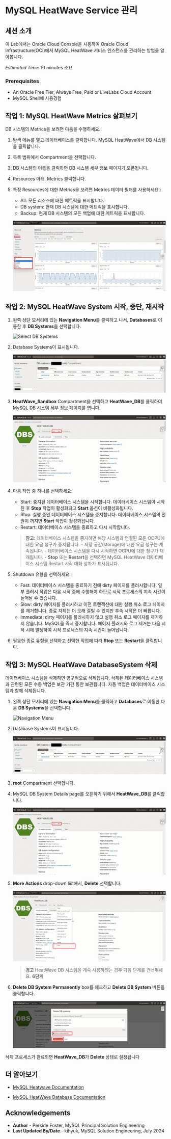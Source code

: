 # MySQL HeatWave Service 관리

## 세션 소개

이 Lab에서는 Oracle Cloud Console을 사용하여 Oracle Cloud Infrastructure(OCI)에서 MySQL HeatWave 서비스 인스턴스를 관리하는 방법을 알아봅니다.

_Estimated Time:_ 10 minutes 소요

### Prerequisites

- An Oracle Free Tier, Always Free, Paid or LiveLabs Cloud Account
- MySQL Shell에 사용경험

## 작업 1: MySQL HeatWave Metrics 살펴보기

DB 시스템의 Metrics을 보려면 다음을 수행하세요.:

1. 탐색 메뉴를 열고 데이터베이스를 클릭합니다. MySQL HeatWave에서 DB 시스템을 클릭합니다.
2. 목록 범위에서 Compartment을 선택합니다.
3. DB 시스템의 이름을 클릭하면 DB 시스템 세부 정보 페이지가 오픈됩니다.
4. Resources 아래, Metrics 클릭합니다.
5. 특정 Resources에 대한 Metrics을 보려면 Metrics 데이터 필터를 사용하세요.:
    - All: 모든 리소스에 대한 메트릭을 표시합니다.
    - DB system: 현재 DB 시스템에 대한 메트릭을 표시합니다.
    - Backup: 현재 DB 시스템의 모든 백업에 대한 메트릭을 표시합니다.

    ![navigation mysql with metrics](./images/navigation-mysql-with-metrics.png "navigation mysql with metrics")

## 작업 2: MySQL HeatWave System 시작, 중단, 재시작

1. 왼쪽 상단 모서리에 있는 **Navigation Menu**를 클릭하고 나서, **Databases**로 이동한 후 **DB Systems**을 선택합니다.

   ![Select DB Systems](https://oracle-livelabs.github.io/common/images/console/database-dbsys.png "Select DB Systems")

2. Database Systems이 표시됩니다.

   ![List Database Systems](./images/mysql-list.png "List Database Systems")

3. **HeatWave\_Sandbox** Compartment을 선택하고 **HeatWave\_DB**를 클릭하여 MySQL DB 시스템 세부 정보 페이지를 엽니다.

    ![DB System Details page](./images/mysql-details.png "DB System Details page")

4. 다음 작업 중 하나를 선택하세요:

    - Start: 중지된 데이터베이스 시스템을 시작합니다. 데이터베이스 시스템이 시작된 후 **Stop** 작업이 활성화되고 **Start** 옵션이 비활성화됩니다.
    - Stop: 실행 중인 데이터베이스 시스템을 중지합니다. 데이터베이스 시스템의 전원이 꺼지면 **Start** 작업이 활성화됩니다.
    - Restart: 데이터베이스 시스템을 종료하고 다시 시작합니다.

     > **참고:** 데이터베이스 시스템을 중지하면 해당 시스템과 연결된 모든 OCPU에 대한 요금 청구가 중지됩니다.
       - 저장 공간(storage)에 대한 요금 청구는 계속됩니다.
       - 데이터베이스 시스템을 다시 시작하면 OCPU에 대한 청구가 재개됩니다.
       - **Stop** 또는 **Restart**을 선택하면 MySQL HeatWave 데이터베이스 시스템 Restart 시작 대화 상자가 표시됩니다.
    
5. Shutdown 유형을 선택하세요:

     - Fast: 데이터베이스 시스템을 종료하기 전에 dirty 페이지를 플러시합니다. 일부 플러시 작업은 다음 시작 중에 수행해야 하므로 시작 프로세스의 지속 시간이 늘어날 수 있습니다.
     - Slow: dirty 페이지를 플러시하고 이전 트랜잭션에 대한 실행 취소 로그 페이지를 제거합니다. 종료 자체는 더 오래 걸릴 수 있지만 후속 시작은 더 빠릅니다.
     - Immediate: dirty 페이지를 플러시하지 않고 실행 취소 로그 페이지를 제거하지 않습니다. MySQL을 즉시 중지합니다. 페이지 플러시와 로그 제거는 다음 시작 시에 발생하여 시작 프로세스의 지속 시간이 늘어납니다.

6. 필요한 종료 유형을 선택하고 선택한 작업에 따라 **Stop** 또는 **Restart**을 클릭합니다.

## 작업 3: MySQL HeatWave DatabaseSystem 삭제

데이터베이스 시스템을 삭제하면 영구적으로 삭제됩니다. 삭제된 데이터베이스 시스템과 관련된 모든 수동 백업은 보관 기간 동안 보관됩니다. 자동 백업은 데이터베이스 시스템과 함께 삭제됩니다.

1. 왼쪽 상단 모서리에 있는 **Navigation Menu**를 클릭하고 **Databases**로 이동한 다음 **DB Systems**을 선택합니다.

    ![Navigation Menu](https://oracle-livelabs.github.io/common/images/console/database-dbsys.png "Navigation Menu ")

2. Database Systems이 표시됩니다.

    ![List Database Systems](./images/mysql-list.png "List Database Systems")


3. **root** Compartment 선택합니다.

4. MySQL DB System Details page를 오픈하기 위해서 **HeatWave_DB**를 클릭합니다.


    ![DB System Details page](./images/mysql-details.png "DB System Details page")

5. **More Actions** drop-down list에서, **Delete** 선택합니다.

      ![HeatWave Details More Actions page](./images/mysql-details-more-actions.png "HeatWave Details More Actions page")

    >**경고** HeatWave DB 시스템을 계속 사용하려는 경우 다음 단계를 건너뛰세요. **6단계**

6. **Delete DB System Permanently** box를 체크하고 **Delete DB System** 버튼을 클릭합니다.

    ![Confirm Delete](./images/mysql-confirm-delete.png "Confirm Delete")

삭제 프로세스가 완료되면 **HeatWave_DB**가 **Delete** 상태로 설정됩니다

## 더 알아보기


- [MySQL Heatwave Documentation](https://docs.oracle.com/en-us/iaas/mysql-database/)

- [MySQL HeatWave Database Documentation](https://www.mysql.com)

## Acknowledgements

- **Author** - Perside Foster, MySQL Principal Solution Engineering
- **Last Updated By/Date** - kihyuk, MySQL Solution Engineering, July 2024
